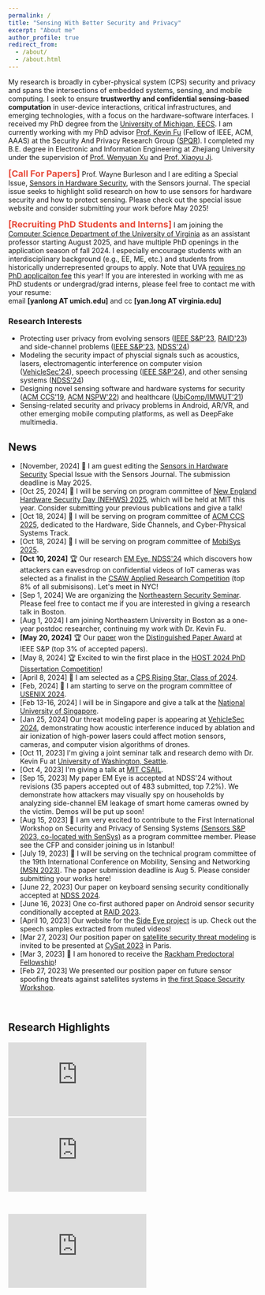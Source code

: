 ```yaml
---
permalink: /
title: "Sensing With Better Security and Privacy"
excerpt: "About me"
author_profile: true
redirect_from: 
  - /about/
  - /about.html
---
```




My research is broadly in cyber-physical system (CPS) security and privacy and spans the intersections of embedded systems, sensing, and mobile computing. I seek to ensure **trustworthy and confidential sensing-based computation** in user-device interactions, critical infrastructures, and emerging technologies, with a focus on the hardware-software interfaces. I received my PhD degree from the [University of Michigan, EECS](https://eecs.engin.umich.edu/). I am currently working with my PhD advisor [Prof. Kevin Fu](https://web.eecs.umich.edu/~kevinfu/) (Fellow of IEEE, ACM, AAAS) at the Security And Privacy Research Group ([SPQR](https://spqrlab1.github.io/)). I completed my B.E. degree in Electronic and Information Engineering at Zhejiang University under the supervision of [Prof. Wenyuan Xu](https://scholar.google.com/citations?user=FCsdj0YAAAAJ&hl=en&oi=ao) and [Prof. Xiaoyu Ji](https://scholar.google.com/citations?user=9D4UYBoAAAAJ&hl=en).  

<span style="color:rgb(231, 76, 60)">__<font size="+1">[Call For Papers]</font>__</span> Prof. Wayne Burleson and I are editing a Special Issue, [Sensors in Hardware Security](https://www.mdpi.com/journal/sensors/special_issues/58QBF63WFW), with the Sensors journal. The special issue seeks to highlight solid research on how to use sensors for hardware security and how to protect sensing. Please check out the special issue website and consider submitting your work before May 2025! 


<span style="color:rgb(231, 76, 60)">__<font size="+1">[Recruiting PhD Students and Interns]</font>__</span> I am joining the [Computer Science Department of the University of Virginia](https://engineering.virginia.edu/department/computer-science/academics/graduate-programs/phd-computer-science) as an assistant professor starting August 2025, and have multiple PhD openings in the application season of fall 2024. I especially encourage students with an interdisciplinary background (e.g., EE, ME, etc.) and students from historically underrepresented groups to apply. Note that UVA [requires no PhD applicaiton fee](https://engineering.virginia.edu/graduate-study/future-grad-students/graduate-admission/graduate-admissions-frequently-asked-questions) this year! If you are interested in working with me as PhD students or undergrad/grad interns, please feel free to contact me with your resume:<br> 
email **[yanlong AT umich.edu]** and cc **[yan.long AT virginia.edu]**

<!-- I encourage you to [use this Google Form](https://docs.google.com/forms/d/e/1FAIpQLScxbOr8iBbGeKrfdWzBFqdF-GASDRhi94EGK9xUv4zQso4ioA/viewform?usp=sf_link) to get in touch.  -->



### Research Interests


* Protecting user privacy from evolving sensors ([IEEE S&P'23](/files/oakland23-privateeye.pdf), [RAID'23](/files/raid23.pdf)) and side-channel problems ([IEEE S&P'23](https://sideeyeattack.github.io/Website/), [NDSS'24](https://emeyeattack.github.io/Website/))
* Modeling the security impact of physcial signals such as acoustics, lasers, electromagentic interference on computer vision ([VehicleSec'24](/files/vehiclesec24.pdf)), speech processing ([IEEE S&P'24](/files/oakland24.pdf)), and other sensing systems ([NDSS'24](https://sites.google.com/view/ghosttype-demo))  
* Designing novel sensing software and hardware systems for security ([ACM CCS'19](/files/ccs19.pdf), [ACM NSPW'22](/files/nspw22.pdf)) and healthcare ([UbiComp/IMWUT'21](https://spqrlab1.github.io/N95deconProject.html)) 
* Sensing-related security and privacy problems in Android, AR/VR, and other emerging mobile computing platforms, as well as DeepFake multimedia.  

<!-- with a focus on the following topics: 
* The gaps between existing computation abstractions and actual hardware/software implementations in embedded sensing systems.
* The techniques for using existing sensors to extract extra modalities of signals using data-driven approaches informed by sensor physics.
* The downstream security and privacy problems as well as the new opportunities in biometric data collection and digital forensics.  -->






## News

* [November, 2024] 🔬 I am guest editing the [Sensors in Hardware Security](https://www.mdpi.com/journal/sensors/special_issues/58QBF63WFW) Special Issue with the Sensors Journal. The submission deadline is May 2025. 
* [Oct 25, 2024] 🔬 I will be serving on program committee of [New England Hardware Security Day (NEHWS) 2025](https://nehws.org/), which will be held at MIT this year. Consider submitting your previous publications and give a talk!  
* [Oct 18, 2024] 🔬 I will be serving on program committee of [ACM CCS 2025](https://www.sigsac.org/ccs/CCS2025/), dedicated to the Hardware, Side Channels, and Cyber-Physical Systems Track. 
* [Oct 18, 2024] 🔬 I will be serving on program committee of [MobiSys 2025](https://sigmobile.org/mobisys/2025/#). 
* **[Oct  10, 2024]** 🏆 Our research [EM Eye, NDSS'24](https://github.com/longyan97/EMEye_Tutorial) which discovers how attackers can eavesdrop on confidential videos of IoT cameras was selected as a finalist in the [CSAW Applied Research Competition](https://www.csaw.io/research) (top 8% of all submisisons). Let's meet in NYC!
* [Sep 1, 2024] We are organizing the [Northeastern Security Seminar](https://securityseminar.sites.northeastern.edu/). Please feel free to contact me if you are interested in giving a research talk in Boston. 
* [Aug 1, 2024] I am joining Northeastern University in Boston as a one-year postdoc researcher, continuing my work with Dr. Kevin Fu. 
* **[May  20, 2024]** 🏆 Our [paper](https://yanlong.site/files/oakland24.pdf) won the [Distinguished Paper Award](https://sp2024.ieee-security.org/awards.html) at IEEE S&P (top 3% of accepted papers). 
* [May  8, 2024] 🏆 Excited to win the first place in the [HOST 2024 PhD Dissertation Competition](http://www.hostsymposium.org/index.php)!
* [April 8, 2024] 🏅 I am selected as a [CPS Rising Star, Class of 2024](https://risingstars.linklab.virginia.edu/2024/).  
* [Feb, 2024] 🔬 I am starting to serve on the program committee of [USENIX 2024](https://www.usenix.org/conference/usenixsecurity24). 
* [Feb 13-16, 2024] I will be in Singapore and give a talk at the [National University of Singapore](https://www.comp.nus.edu.sg/cs/). 
* [Jan 25, 2024] Our threat modeling paper is appearing at [VehicleSec 2024](https://www.ndss-symposium.org/ndss2024/co-located-events/vehiclesec/), demonstrating how acoustic interference induced by ablation and air ionization of high-power lasers could affect motion sensors, cameras, and computer vision algorithms of drones. 
* [Oct 11, 2023] I'm giving a joint seminar talk and research demo with Dr. Kevin Fu at [University of Washington, Seattle](https://www.cs.washington.edu/).   
* [Oct 4, 2023] I'm giving a talk at [MIT CSAIL](https://calendar.csail.mit.edu/events/269336).   
* [Sep 15, 2023] My paper EM Eye is accepted at NDSS'24 without revisions (35 papers accepted out of 483 submitted, top 7.2%). We demonstrate how attackers may visually spy on households by analyzing side-channel EM leakage of smart home cameras owned by the victim. Demos will be put up soon!   
* [Aug 15, 2023] 🔬 I am very excited to contribute to the First International Workshop on Security and Privacy of Sensing Systems [(Sensors S&P 2023, co-located with SenSys)](https://sensorssp.github.io/sensorssp23/) as a program committee member. Please see the CFP and consider joining us in Istanbul!   
* [July 19, 2023] 🔬 I will be serving on the technical program committee of the 19th International Conference on Mobility, Sensing and Networking [(MSN 2023)](https://ieee-msn.org/2023/). The paper submission deadline is Aug 5. Please consider submitting your works here!  
* [June 22, 2023] Our paper on keyboard sensing security conditionally accepted at [NDSS 2024](https://www.ndss-symposium.org/ndss2024/). 
* [June 16, 2023] One co-first authored paper on Android sensor security conditionally accepted at [RAID 2023](https://raid2023.org/welcome.html). 
* [April 10, 2023] Our website for the [Side Eye project](https://sideeyeattack.github.io/Website/) is up. Check out the speech samples extracted from muted videos! 
* [Mar 27, 2023] Our position paper on [satellite security threat modeling](/files/spacesec23.pdf) is invited to be presented at [CySat 2023](https://cysat.eu/) in Paris.  
* [Mar 3, 2023] 🏅 I am honored to receive the [Rackham Predoctoral Fellowship](https://ece.engin.umich.edu/stories/yan-long-awarded-predoctoral-fellowship-to-support-research-impacting-secure-communications)! 
* [Feb 27, 2023] We presented our position paper on future sensor spoofing threats against satellites systems in [the first Space Security Workshop](https://www.ndss-symposium.org/ndss-program/spacesec-2023/). 

<br/>
<script type='text/javascript' id='clustrmaps' src='//cdn.clustrmaps.com/map_v2.js?cl=222222&w=400&t=tt&d=qw-7KviMSKIKIJZ322P9tqiNLxtNcDXkz5mAL0WL1wY&co=f6f6f6&ct=808080&cmo=2c8cf1&cmn=2c8cf1'></script>

## Research Highlights

<iframe width="280" height="150" src="https://www.youtube.com/embed/U7w2jyo62s0" title="YouTube video player" frameborder="0" allow="accelerometer; clipboard-write; encrypted-media; gyroscope; picture-in-picture; web-share" allowfullscreen></iframe>
&nbsp;

<iframe width="280" height="150" src="https://www.youtube.com/embed/zYT-q4dQglU" title="YouTube video player" frameborder="0" allow="accelerometer; clipboard-write; encrypted-media; gyroscope; picture-in-picture; web-share" allowfullscreen></iframe>

&nbsp;

<iframe width="280" height="150" src="https://www.youtube.com/embed/yar8wrLV9s0" title="YouTube video player" frameborder="0" allow="accelerometer;  clipboard-write; encrypted-media; gyroscope; picture-in-picture; web-share" allowfullscreen></iframe>

